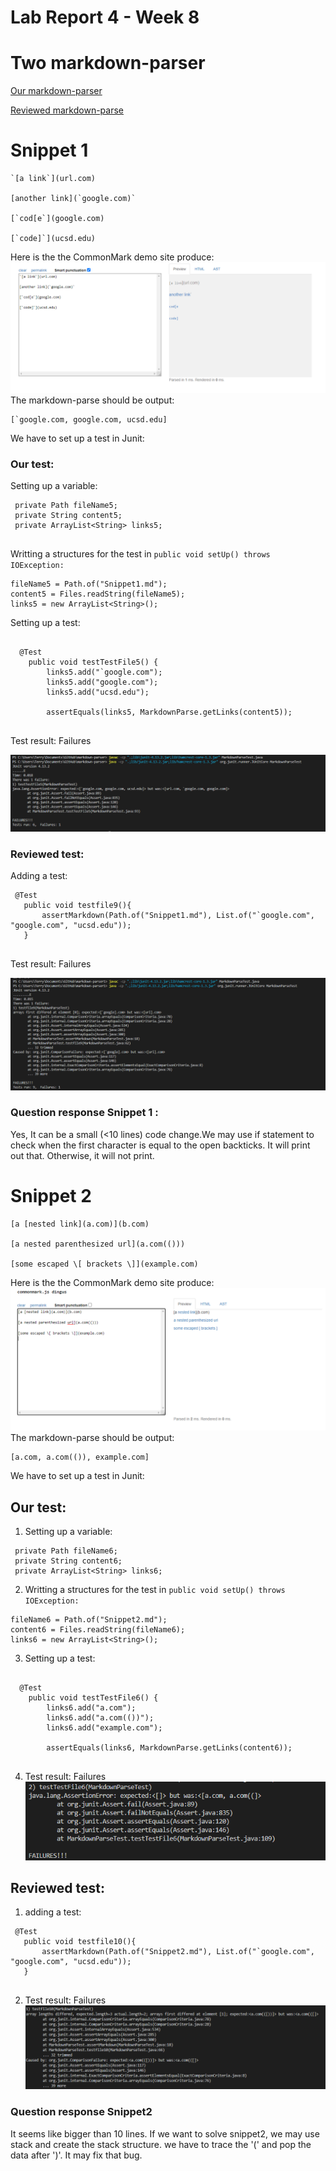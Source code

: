 # Lab Report 4 - Week 8
# Two markdown-parser


[Our markdown-parser](https://github.com/TerryYan26/markdown-parser.git)

[Reviewed markdown-parse](https://github.com/rmccrystal/markdown-parser.git)

# Snippet 1

```
`[a link`](url.com)

[another link](`google.com)`

[`cod[e`](google.com)

[`code]`](ucsd.edu)
```

Here is the  the CommonMark demo site produce:
![snippet1](Lab4/3.1.PNG)
The markdown-parse should be output:

``` 
[`google.com, google.com, ucsd.edu] 
```
We have to set up a test in Junit:

### Our test: 


Setting up a variable:

```
 private Path fileName5;
 private String content5;
 private ArrayList<String> links5;
 
 ```
 
Writting a structures for the test in `public void setUp() throws IOException:`

```
fileName5 = Path.of("Snippet1.md");
content5 = Files.readString(fileName5);
links5 = new ArrayList<String>();

```

Setting up a test:

```

  @Test
    public void testTestFile5() {
        links5.add("`google.com");
        links5.add("google.com");
        links5.add("ucsd.edu");
       
        assertEquals(links5, MarkdownParse.getLinks(content5));
        
  ```
  
  
Test result: Failures

![snippet1](Lab4/3.2.PNG)

### Reviewed test:
  
  
 Adding a test:
 ```
  @Test
    public void testfile9(){
        assertMarkdown(Path.of("Snippet1.md"), List.of("`google.com", "google.com", "ucsd.edu"));
    }
    
 ```
 Test result: Failures
 
 ![snippet1.1](Lab4/3.3.PNG)
 
### Question response Snippet 1 :
 
Yes, It can be a small (<10 lines) code change.We may use if statement to check when the first character is equal to the open backticks. It will print out that. Otherwise, it will not print.


 # Snippet 2

```
[a [nested link](a.com)](b.com)

[a nested parenthesized url](a.com(()))

[some escaped \[ brackets \]](example.com)

```

Here is the  the CommonMark demo site produce:
![snippet2](Lab4/3.4.PNG)
The markdown-parse should be output:
``` 
[a.com, a.com(()), example.com]
```
We have to set up a test in Junit:

## Our test: 

1. Setting up a variable:
```
 private Path fileName6;
 private String content6;
 private ArrayList<String> links6;
 ```
 2. Writting a structures for the test in `public void setUp() throws IOException:`
```
fileName6 = Path.of("Snippet2.md");
content6 = Files.readString(fileName6);
links6 = new ArrayList<String>();
```
3. Setting up a test:

```

  @Test
    public void testTestFile6() {
        links6.add("a.com");
        links6.add("a.com(())");
        links6.add("example.com");
       
        assertEquals(links6, MarkdownParse.getLinks(content6));
        
  ```
4. Test result: Failures
![snippet1](Lab4/3.5.PNG)

  ## Reviewed test:
  
  
  1. adding a test:
 ```
  @Test
    public void testfile10(){
        assertMarkdown(Path.of("Snippet2.md"), List.of("`google.com", "google.com", "ucsd.edu"));
    }
    
 ```
 2. Test result: Failures
 ![snippet1](Lab4/3.6.PNG)
 
 ### Question response Snippet2
 
 It seems like bigger than 10 lines. If we want to solve snippet2, we may use stack and create the stack structure. we have to trace the '(' and pop the data after ')'. It may fix that bug.
